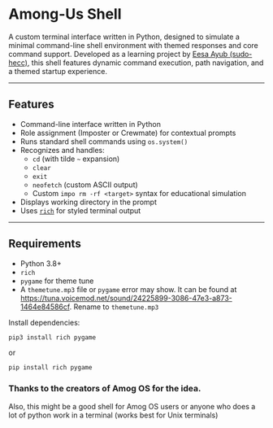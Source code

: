 # Among-Us Shell

A custom terminal interface written in Python, designed to simulate a minimal command-line shell environment with themed responses and core command support. Developed as a learning project by [Eesa Ayub (sudo-hecc)](https://github.com/sudo-hecc), this shell features dynamic command execution, path navigation, and a themed startup experience.

---

## Features

- Command-line interface written in Python
- Role assignment (Imposter or Crewmate) for contextual prompts
- Runs standard shell commands using `os.system()`
- Recognizes and handles:
  - `cd` (with tilde `~` expansion)
  - `clear`
  - `exit`
  - `neofetch` (custom ASCII output)
  - Custom `impo rm -rf <target>` syntax for educational simulation
- Displays working directory in the prompt
- Uses [`rich`](https://github.com/Textualize/rich) for styled terminal output

---

## Requirements

- Python 3.8+
- `rich`
- `pygame` for theme tune
- A `themetune.mp3` file or `pygame` error may show. It can be found at https://tuna.voicemod.net/sound/24225899-3086-47e3-a873-1464e84586cf. Rename to `themetune.mp3`

Install dependencies:

```bash
pip3 install rich pygame
```
or
```powershell
pip install rich pygame
```

### Thanks to the creators of Amog OS for the idea.
Also, this might be a good shell for Amog OS users or anyone who does a lot of python work in a terminal (works best for Unix terminals)

